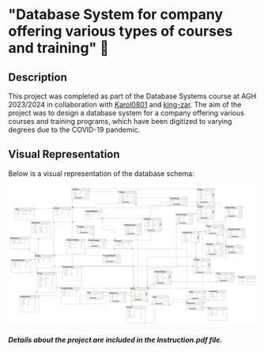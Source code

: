 # "Database System for company offering various types of courses and training"  🚀

## Description

This project was completed as part of the Database Systems course at AGH 2023/2024 in collaboration with <a href="https://github.com/Karol0801">Karol0801</a> and  <a href="https://github.com/king-zar">king-zar</a>. 
The aim of the project was to design a database system for a company offering various courses and training programs, 
which have been digitized to varying degrees due to the COVID-19 pandemic. 

## Visual Representation

Below is a visual representation of the database schema:

![Database Schema](Diagram.png)

#### *Details about the project are included in the Instruction.pdf file.*
